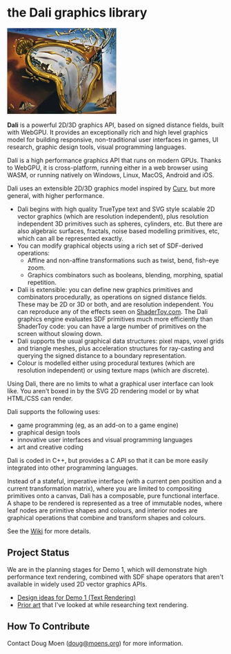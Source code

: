 # the Dali graphics library

![](images/melting_watch.jpeg)

**Dali** is a powerful 2D/3D graphics API, based on signed distance fields, built with WebGPU.
It provides an exceptionally rich and high level graphics model for building responsive, non-traditional
user interfaces in games, UI research, graphic design tools, visual programming languages.

Dali is a high performance graphics API that runs on modern GPUs.
Thanks to WebGPU, it is cross-platform, running either in a web browser
using WASM, or running natively on Windows, Linux, MacOS, Android and iOS.

Dali uses an extensible 2D/3D graphics model inspired by [Curv](https://github.com/curv3d/curv),
but more general, with higher performance.
* Dali begins with high quality TrueType text and SVG style scalable 2D vector graphics
  (which are resolution independent), plus resolution independent 3D primitives
  such as spheres, cylinders, etc. But there are also algebraic surfaces,
  fractals, noise based modelling primitives, etc, which can all be represented exactly.
* You can modify graphical objects using a rich set of SDF-derived operations:
  * Affine and non-affine transformations such as twist, bend, fish-eye zoom.
  * Graphics combinators such as booleans, blending, morphing, spatial repetition.
* Dali is extensible: you can define new graphics primitives and combinators procedurally,
  as operations on signed distance fields. These may be 2D or 3D or both, and are resolution
  independent. You can reproduce any of the effects seen on [ShaderToy.com](https://shadertoy.com/).
  The Dali graphics engine evaluates SDF primitives much more efficiently than ShaderToy code:
  you can have a large number of primitives on the screen without slowing down.
* Dali supports the usual graphical data structures: pixel maps, voxel grids
  and triangle meshes, plus acceleration structures for ray-casting and querying
  the signed distance to a boundary representation.
* Colour is modelled either using procedural textures (which are resolution independent)
  or using texture maps (which are discrete).

Using Dali, there are no limits to what a graphical user interface can look like.
You aren't boxed in by the SVG 2D rendering model or by what HTML/CSS can render.

Dali supports the following uses:
* game programming (eg, as an add-on to a game engine)
* graphical design tools
* innovative user interfaces and visual programming languages
* art and creative coding

Dali is coded in C++, but provides a C API so that it can be more easily integrated
into other programming languages.

Instead of a stateful, imperative interface (with a current pen position and a current transformation matrix),
where you are limited to compositing primitives onto a canvas,
Dali has a composable, pure functional interface. A shape to be rendered is represented as a tree of immutable nodes, where leaf nodes
are primitive shapes and colours, and interior nodes are graphical operations that combine and
transform shapes and colours.

See the [Wiki](https://github.com/dali3d/dali/wiki) for more details.

## Project Status
We are in the planning stages for Demo 1, which will demonstrate high performance text rendering,
combined with SDF shape operators that aren't available in widely used 2D vector graphics APIs.

* [Design ideas for Demo 1 (Text Rendering)](https://github.com/dali3d/dali/wiki/Text-Rendering-(Demo-1))
* [Prior art](https://github.com/dali3d/dali/wiki/Prior-Art) that I've looked at while researching text rendering.

## How To Contribute
Contact Doug Moen (doug@moens.org) for more information.
